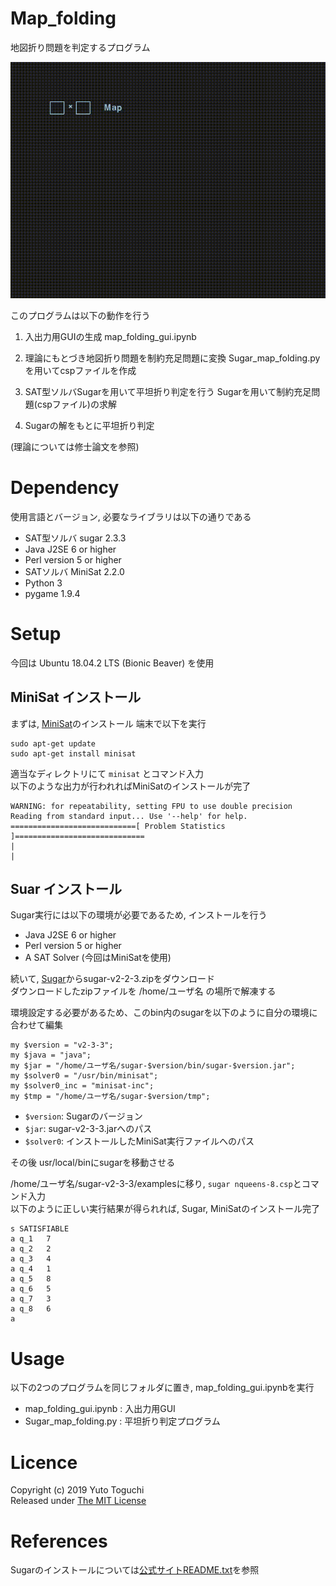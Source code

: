 # Map_folding
地図折り問題を判定するプログラム  

![result](https://github.com/YutoToguchi/map_folding/blob/image/execution.gif)

このプログラムは以下の動作を行う

1. 入出力用GUIの生成
map_folding_gui.ipynb

2. 理論にもとづき地図折り問題を制約充足問題に変換
Sugar_map_folding.pyを用いてcspファイルを作成

3. SAT型ソルバSugarを用いて平坦折り判定を行う
Sugarを用いて制約充足問題(cspファイル)の求解

4. Sugarの解をもとに平坦折り判定

(理論については修士論文を参照)

# Dependency
使用言語とバージョン, 必要なライブラリは以下の通りである
* SAT型ソルバ sugar 2.3.3
* Java J2SE 6 or higher
* Perl version 5 or higher
* SATソルバ MiniSat 2.2.0
* Python 3
* pygame 1.9.4

# Setup
今回は Ubuntu 18.04.2 LTS (Bionic Beaver) を使用

## MiniSat インストール
まずは, [MiniSat](http://minisat.se/)のインストール
端末で以下を実行  
```
sudo apt-get update  
sudo apt-get install minisat  
```
適当なディレクトリにて ```minisat``` とコマンド入力  
以下のような出力が行われればMiniSatのインストールが完了 
```
WARNING: for repeatability, setting FPU to use double precision  
Reading from standard input... Use '--help' for help.  
============================[ Problem Statistics ]=============================  
|                                                                             |  
```
## Suar インストール
Sugar実行には以下の環境が必要であるため, インストールを行う
* Java J2SE 6 or higher
* Perl version 5 or higher
* A SAT Solver (今回はMiniSatを使用)

続いて, [Sugar](http://bach.istc.kobe-u.ac.jp/sugar/)からsugar-v2-2-3.zipをダウンロード  
ダウンロードしたzipファイルを /home/ユーザ名 の場所で解凍する

環境設定する必要があるため、このbin内のsugarを以下のように自分の環境に合わせて編集
```
my $version = "v2-3-3";
my $java = "java";
my $jar = "/home/ユーザ名/sugar-$version/bin/sugar-$version.jar";
my $solver0 = "/usr/bin/minisat";
my $solver0_inc = "minisat-inc";
my $tmp = "/home/ユーザ名/sugar-$version/tmp";
```
* ```$version```: Sugarのバージョン
* ```$jar```: sugar-v2-3-3.jarへのパス
* ```$solver0```: インストールしたMiniSat実行ファイルへのパス

その後 usr/local/binにsugarを移動させる


/home/ユーザ名/sugar-v2-3-3/examplesに移り, ```sugar nqueens-8.csp```とコマンド入力  
以下のように正しい実行結果が得られれば, Sugar, MiniSatのインストール完了
```
s SATISFIABLE
a q_1   7
a q_2   2
a q_3   4
a q_4   1
a q_5   8
a q_6   5
a q_7   3
a q_8   6
a
```


# Usage
以下の2つのプログラムを同じフォルダに置き, map_folding_gui.ipynbを実行
* map_folding_gui.ipynb : 入出力用GUI  
* Sugar_map_folding.py : 平坦折り判定プログラム  


# Licence
Copyright (c) 2019 Yuto Toguchi  
Released under [The MIT License](https://opensource.org/licenses/mit-license.php)

# References
Sugarのインストールについては[公式サイトREADME.txt](http://bach.istc.kobe-u.ac.jp/sugar/current/docs/README.txt)を参照

